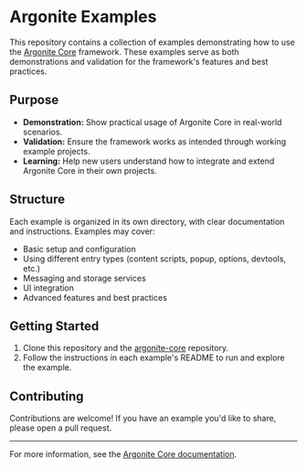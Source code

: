 # Argonite Examples

This repository contains a collection of examples demonstrating how to use the [Argonite Core](../argonite-core) framework. These examples serve as both demonstrations and validation for the framework's features and best practices.

## Purpose

- **Demonstration:** Show practical usage of Argonite Core in real-world scenarios.
- **Validation:** Ensure the framework works as intended through working example projects.
- **Learning:** Help new users understand how to integrate and extend Argonite Core in their own projects.

## Structure

Each example is organized in its own directory, with clear documentation and instructions. Examples may cover:

- Basic setup and configuration
- Using different entry types (content scripts, popup, options, devtools, etc.)
- Messaging and storage services
- UI integration
- Advanced features and best practices

## Getting Started

1. Clone this repository and the [argonite-core](../argonite-core) repository.
2. Follow the instructions in each example's README to run and explore the example.

## Contributing

Contributions are welcome! If you have an example you'd like to share, please open a pull request.

---

For more information, see the [Argonite Core documentation](../argonite-core/README.md).